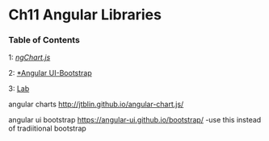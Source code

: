 # Ch11 Angular Libraries

### Table of Contents

1: [*ngChart.js*](chartjs.md) 

2: [*Angular UI-Bootstrap](ui-bootstrap.md)

3: [Lab](lab.md)

angular charts http://jtblin.github.io/angular-chart.js/

angular ui bootstrap https://angular-ui.github.io/bootstrap/
-use this instead of tradiitional bootstrap



